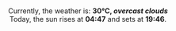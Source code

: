 <p  align="center"><br/>Currently, the weather is: <b> 30°C, <i>overcast clouds</i></b></br>Today, the sun rises at <b>04:47</b> and sets at <b>19:46</b>.</p>